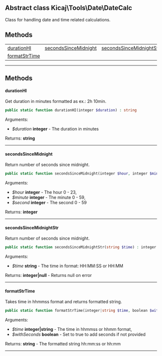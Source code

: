 ## Abstract class Kicaj\Tools\Date\DateCalc
Class for handling date and time related calculations.

## Methods

|                                                      |                                                      |                                                      |
| ---------------------------------------------------- | ---------------------------------------------------- | ---------------------------------------------------- |
|              [durationHI](#durationhi)               |    [secondsSinceMidnight](#secondssincemidnight)     | [secondsSinceMidnightStr](#secondssincemidnightstr)  |
|           [formatStrTime](#formatstrtime)            |                        [](#)                         |                        [](#)                         |

-------
## Methods
#### durationHI
Get duration in minutes formatted as ex.: 2h 10min.
```php
public static function durationHI(integer $duration) : string
```
Arguments:
- _$duration_ **integer** - The duration in minutes

Returns: **string**

-------
#### secondsSinceMidnight
Return number of seconds since midnight.
```php
public static function secondsSinceMidnight(integer $hour, integer $minute, integer $second) : integer
```
Arguments:
- _$hour_ **integer** - The hour 0 - 23, 
- _$minute_ **integer** - The minute 0 - 59, 
- _$second_ **integer** - The second 0 - 59

Returns: **integer**

-------
#### secondsSinceMidnightStr
Return number of seconds since midnight.
```php
public static function secondsSinceMidnightStr(string $time) : integer|null
```
Arguments:
- _$time_ **string** - The time in format: HH:MM:SS or HH:MM

Returns: **integer|null** - Returns null on error

-------
#### formatStrTime
Takes time in hhmmss format and returns formatted string.
```php
public static function formatStrTime(integer|string $time, boolean $withSeconds) : string
```
Arguments:
- _$time_ **integer|string** - The time in hhmmss or hhmm format, 
- _$withSeconds_ **boolean** - Set to true to add seconds if not provided

Returns: **string** - The formatted string hh:mm:ss or hh:mm

-------
